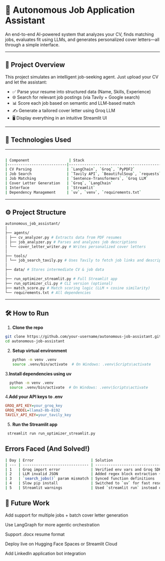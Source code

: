 
# 🤖 Autonomous Job Application Assistant

An end-to-end AI-powered system that analyzes your CV, finds matching jobs, evaluates fit using LLMs, and generates personalized cover letters—all through a simple interface.

---

## 📌 Project Overview

This project simulates an intelligent job-seeking agent. Just upload your CV and let the assistant:

- ✅ Parse your resume into structured data (Name, Skills, Experience)
- 🌐 Search for relevant job postings (via Tavily + Google search)
- 📊 Score each job based on semantic and LLM-based match
- ✍️ Generate a tailored cover letter using Groq LLM
- 🖥️ Display everything in an intuitive Streamlit UI

---

## 🧠 Technologies Used
---
```bash

| Component                  | Stack                                    |
|---------------------------|------------------------------------------|
| CV Parsing                | `LangChain`, `Groq`, `PyPDF2`            |
| Job Search                | `Tavily API`, `BeautifulSoup`, `requests`|
| Job Matching              | `Sentence-Transformers`, `Groq LLM`      |
| Cover Letter Generation   | `Groq`, `LangChain`                      |
| Interface                 | `Streamlit`                              |
| Dependency Management     | `uv`, `venv`, `requirements.txt`         |
```
---

## ⚙️ Project Structure
```bash
autonomous_job_assistant/
│
├── agents/
│ ├── cv_analyzer.py # Extracts data from PDF resumes
│ ├── job_analyzer.py # Parses and analyzes job descriptions
│ └── cover_letter_writer.py # Writes personalized cover letters
│
├── tools/
│ └── job_search_tavily.py # Uses Tavily to fetch job links and descriptions
│
├── data/ # Stores intermediate CV & job data
│
├── run_optimizer_streamlit.py # Full Streamlit app
├── run_optimizer_cli.py # CLI version (optional)
├── match_score.py # Match scoring logic (LLM + cosine similarity)
└── requirements.txt # All dependencies
```
---

## 🛠️ How to Run

1. **Clone the repo**

```bash
git clone https://github.com/your-username/autonomous-job-assistant.git
cd autonomous-job-assistant
```
2. **Setup virtual environment**
   ```bash
   python -m venv .venv
   source .venv/bin/activate  # On Windows: .venv\Scripts\activate
   ```
3.**Install dependencies using uv**
 ```bash
   python -m venv .venv
   source .venv/bin/activate  # On Windows: .venv\Scripts\activate
   ```
4.**Add your API keys to .env**
```ini 
GROQ_API_KEY=your_groq_key
GROQ_MODEL=llama3-8b-8192
TAVILY_API_KEY=your_tavily_key

```
5. **Run the Streamlit app**
  ```bash
   streamlit run run_optimizer_streamlit.py
   ```
## Errors Faced (And Solved!)
```bash
| Day | Error                          | Solution                                         |
| --- | ------------------------------ | ------------------------------------------------ |
| 1   | Groq import error              | Verified env vars and Groq SDK installation      |
| 2   | LLM invalid JSON               | Added regex block extraction + failover          |
| 3   | `search_jobs()` param mismatch | Synced function definitions                      |
| 4   | Slow pip install               | Switched to `uv` for fast resolution             |
| 5   | Streamlit warnings             | Used `streamlit run` instead of `python file.py` |
```
## 🌱 Future Work
Add support for multiple jobs + batch cover letter generation

Use LangGraph for more agentic orchestration

Support .docx resume format

Deploy live on Hugging Face Spaces or Streamlit Cloud

Add LinkedIn application bot integration
   


